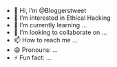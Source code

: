 - 👋 Hi, I’m @Bloggerstweet
- 👀 I’m interested in Ethical Hacking 
- 🌱 I’m currently learning ...
- 💞️ I’m looking to collaborate on ...
- 📫 How to reach me ...
- 😄 Pronouns: ...
- ⚡ Fun fact: ...

<!---
Bloggerstweet/Bloggerstweet is a ✨ special ✨ repository because its `README.md` (this file) appears on your GitHub profile.
You can click the Preview link to take a look at your changes.
--->

